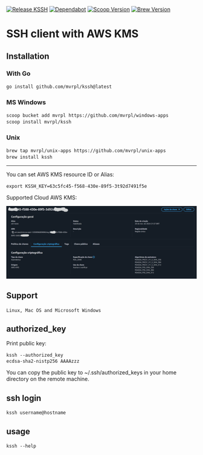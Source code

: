 [![Release KSSH](https://github.com/mvrpl/kssh/actions/workflows/main.yaml/badge.svg)](https://github.com/mvrpl/kssh/actions/workflows/main.yaml)
[![Dependabot](https://badgen.net/badge/Dependabot/enabled/green?icon=dependabot)](https://dependabot.com/)
[![Scoop Version](https://img.shields.io/badge/dynamic/json?url=https%3A%2F%2Fraw.githubusercontent.com%2Fmvrpl%2Fwindows-apps%2Frefs%2Fheads%2Fmain%2Fbucket%2Fkssh.json&query=%24.version&style=flat&label=Scoop%20Version&link=https%3A%2F%2Fgithub.com%2Fmvrpl%2Fwindows-apps%2Fblob%2Fmain%2Fbucket%2Fkssh.json&color=%23012456)](https://github.com/mvrpl/windows-apps/blob/main/bucket/kssh.json)
[![Brew Version](https://img.shields.io/badge/dynamic/json?url=https%3A%2F%2Fraw.githubusercontent.com%2Fmvrpl%2Funix-apps%2Frefs%2Fheads%2Fmain%2Fversions.json&query=%24.kssh&style=flat&label=Brew%20Version&color=%23701516&link=https%3A%2F%2Fgithub.com%2Fmvrpl%2Funix-apps%2Fblob%2Fmain%2FFormula%2Fkssh.rb)](https://github.com/mvrpl/unix-apps/blob/main/Formula/kssh.rb)


# SSH client with AWS KMS

## Installation
### With Go
```sh
go install github.com/mvrpl/kssh@latest
```
### MS Windows
```sh
scoop bucket add mvrpl https://github.com/mvrpl/windows-apps
scoop install mvrpl/kssh
```
### Unix
```sh
brew tap mvrpl/unix-apps https://github.com/mvrpl/unix-apps
brew install kssh
```
---
You can set AWS KMS resource ID or Alias:

    export KSSH_KEY=63c5fc45-f568-430e-89f5-3t92d7491f5e

Supported Cloud AWS KMS:

![AWS KMS Key](aws_kms_key.png)

## Support

    Linux, Mac OS and Microsoft Windows

## authorized_key

Print public key:

    kssh --authorized_key
    ecdsa-sha2-nistp256 AAAAzzz

You can copy the public key to ~/.ssh/authorized_keys in your home directory on the remote machine.

## ssh login

    kssh username@hostname

## usage

    kssh --help
